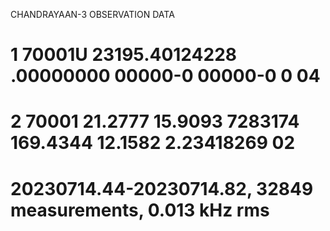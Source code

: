 CHANDRAYAAN-3 OBSERVATION DATA

# 1 70001U          23195.40124228  .00000000  00000-0  00000-0 0    04
# 2 70001  21.2777  15.9093 7283174 169.4344  12.1582  2.23418269    02
# 20230714.44-20230714.82, 32849 measurements, 0.013 kHz rms
